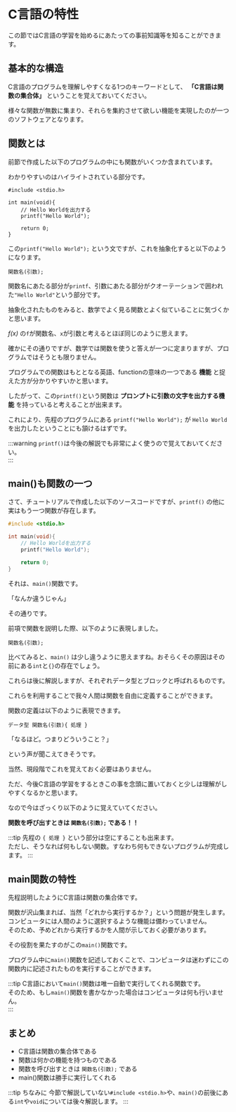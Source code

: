 # C言語の特性

この節ではC言語の学習を始めるにあたっての事前知識等を知ることができます。

## 基本的な構造

C言語のプログラムを理解しやすくなる1つのキーワードとして、 **「C言語は関数の集合体」** ということを覚えておいてください。

様々な関数が無数に集まり、それらを集約させて欲しい機能を実現したのが一つのソフトウェアとなります。

## 関数とは

前節で作成した以下のプログラムの中にも関数がいくつか含まれています。

わかりやすいのはハイライトされている部分です。

```c{5}
#include <stdio.h>

int main(void){
    // Hello Worldを出力する
    printf("Hello World");

    return 0;
}
```

この``printf("Hello World");`` という文ですが、これを抽象化すると以下のようになります。

```
関数名(引数);
```

関数名にあたる部分が``printf``、引数にあたる部分がクオーテーションで囲われた``"Hello World"``という部分です。

抽象化されたものをみると、数学でよく見る関数とよく似ていることに気づくかと思います。

*f(x)* の`f`が関数名、`x`が引数と考えるとほぼ同じのように思えます。

確かにその通りですが、数学では関数を使うと答えが一つに定まりますが、プログラムではそうとも限りません。

プログラムでの関数はもととなる英語、functionの意味の一つである **機能** と捉えた方が分かりやすいかと思います。

したがって、この``printf()``という関数は **プロンプトに引数の文字を出力する機能** を持っていると考えることが出来ます。

これにより、先程のプログラムにある ``printf("Hello World");`` が ``Hello World`` を出力したということにも頷けるはずです。

:::warning
``printf()``は今後の解説でも非常によく使うので覚えておいてください。</br>
:::

## main()も関数の一つ

さて、チュートリアルで作成した以下のソースコードですが、``printf()`` の他に実はもう一つ関数が存在します。

```c
#include <stdio.h>

int main(void){
    // Hello Worldを出力する
    printf("Hello World");

    return 0;
}
```

それは、``main()``関数です。

「なんか違うじゃん」

その通りです。

前項で関数を説明した際、以下のように表現しました。

```
関数名(引数);
```

比べてみると、``main()`` は少し違うように思えますね。おそらくその原因はその前にある``int``と``{}``の存在でしょう。

これらは後に解説しますが、それぞれデータ型とブロックと呼ばれるものです。

これらを利用することで我々人間は関数を自由に定義することができます。

関数の定義は以下のように表現できます。

```
データ型 関数名(引数){ 処理 }
```

「なるほど。つまりどういうこと？」

という声が聞こえてきそうです。

当然、現段階でこれを覚えておく必要はありません。

ただ、今後C言語の学習をするときこの事を念頭に置いておくと少しは理解がしやすくなるかと思います。

なので今はざっくり以下のように覚えていてください。

**関数を呼び出すときは ``関数名(引数);`` である！！**

:::tip
先程の ``{ 処理 }`` という部分は空にすることも出来ます。</br>
ただし、そうなれば何もしない関数。すなわち何もできないプログラムが完成します。
:::

## main関数の特性

先程説明したようにC言語は関数の集合体です。

関数が沢山集まれば、当然「どれから実行するか？」という問題が発生します。</br>
コンピュータには人間のように選択するような機能は備わっていません。</br>
そのため、予めどれから実行するかを人間が示しておく必要があります。</br>

その役割を果たすのがこの``main()``関数です。

プログラム中に``main()``関数を記述しておくことで、コンピュータは迷わずにこの関数内に記述されたものを実行することができます。

:::tip
C言語において``main()``関数は唯一自動で実行してくれる関数です。</br>
そのため、もし``main()``関数を書かなかった場合はコンピュータは何も行いません。</br>
:::

## まとめ

- C言語は関数の集合体である
- 関数は何かの機能を持つものである
- 関数を呼び出すときは ``関数名(引数);`` である
- main()関数は勝手に実行してくれる

:::tip ちなみに
今節で解説していない``#include <stdio.h>``や、``main()``の前後にある``int``や``void``については後々解説します。
:::